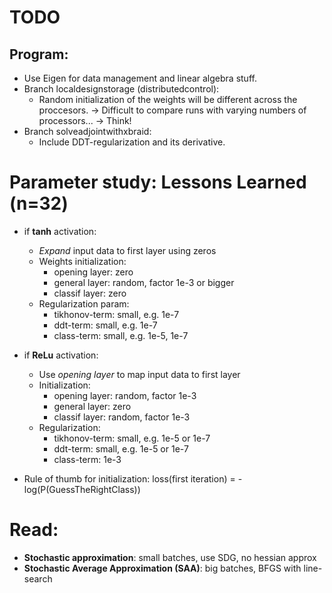 # TODO

## Program:
* Use Eigen for data management and linear algebra stuff. 
* Branch localdesignstorage (distributedcontrol): 
    - Random initialization of the weights will be different across the proccesors. -> Difficult to compare runs with varying numbers of processors... -> Think!
* Branch solveadjointwithxbraid:
    - Include DDT-regularization and its derivative. 


# Parameter study: Lessons Learned (n=32)

* if **tanh** activation:
    - *Expand* input data to first layer using zeros
    - Weights initialization: 
         * opening layer:    zero
         * general layer:   random, factor 1e-3 or bigger
         * classif layer:   zero
    - Regularization param: 
         * tikhonov-term:    small, e.g. 1e-7
         * ddt-term:         small, e.g. 1e-7
         * class-term:       small, e.g. 1e-5, 1e-7

* if **ReLu** activation:
    - Use *opening layer* to map input data to first layer
    - Initialization:
         * opening layer:   random, factor 1e-3
         * general layer:   zero
         * classif layer:   random, factor 1e-3
    - Regularization:
         * tikhonov-term:    small, e.g. 1e-5 or 1e-7
         * ddt-term:         small, e.g. 1e-5 or 1e-7
         * class-term:       1e-3

* Rule of thumb for initialization: 
    loss(first iteration) = - log(P(GuessTheRightClass))


# Read:
* **Stochastic approximation**: small batches, use SDG, no hessian approx
* **Stochastic Average Approximation (SAA)**: big batches, BFGS with line-search
